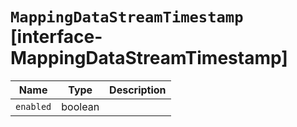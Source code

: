 # `MappingDataStreamTimestamp` [interface-MappingDataStreamTimestamp]

| Name | Type | Description |
| - | - | - |
| `enabled` | boolean | &nbsp; |

